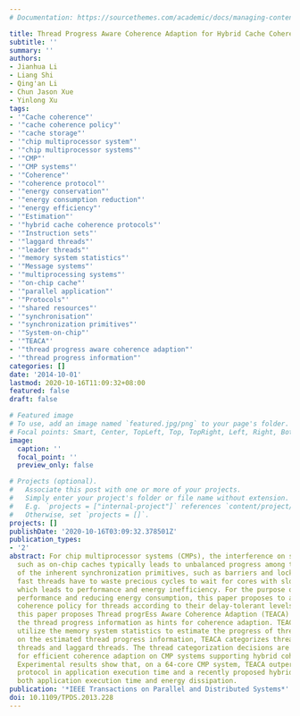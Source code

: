 ```yaml
---
# Documentation: https://sourcethemes.com/academic/docs/managing-content/

title: Thread Progress Aware Coherence Adaption for Hybrid Cache Coherence Protocols
subtitle: ''
summary: ''
authors:
- Jianhua Li
- Liang Shi
- Qing'an Li
- Chun Jason Xue
- Yinlong Xu
tags:
- '"Cache coherence"'
- '"cache coherence policy"'
- '"cache storage"'
- '"chip multiprocessor system"'
- '"chip multiprocessor systems"'
- '"CMP"'
- '"CMP systems"'
- '"Coherence"'
- '"coherence protocol"'
- '"energy conservation"'
- '"energy consumption reduction"'
- '"energy efficiency"'
- '"Estimation"'
- '"hybrid cache coherence protocols"'
- '"Instruction sets"'
- '"laggard threads"'
- '"leader threads"'
- '"memory system statistics"'
- '"Message systems"'
- '"multiprocessing systems"'
- '"on-chip cache"'
- '"parallel application"'
- '"Protocols"'
- '"shared resources"'
- '"synchronisation"'
- '"synchronization primitives"'
- '"System-on-chip"'
- '"TEACA"'
- '"thread progress aware coherence adaption"'
- '"thread progress information"'
categories: []
date: '2014-10-01'
lastmod: 2020-10-16T11:09:32+08:00
featured: false
draft: false

# Featured image
# To use, add an image named `featured.jpg/png` to your page's folder.
# Focal points: Smart, Center, TopLeft, Top, TopRight, Left, Right, BottomLeft, Bottom, BottomRight.
image:
  caption: ''
  focal_point: ''
  preview_only: false

# Projects (optional).
#   Associate this post with one or more of your projects.
#   Simply enter your project's folder or file name without extension.
#   E.g. `projects = ["internal-project"]` references `content/project/deep-learning/index.md`.
#   Otherwise, set `projects = []`.
projects: []
publishDate: '2020-10-16T03:09:32.378501Z'
publication_types:
- '2'
abstract: For chip multiprocessor systems (CMPs), the interference on shared resources
  such as on-chip caches typically leads to unbalanced progress among threads. Because
  of the inherent synchronization primitives, such as barriers and locks, cores running
  fast threads have to waste precious cycles to wait for cores with slow progress,
  which leads to performance and energy inefficiency. For the purpose of improving
  performance and reducing energy consumption, this paper proposes to adapt the cache
  coherence policy for threads according to their delay-tolerant levels. Specifically,
  this paper proposes Thread progrEss Aware Coherence Adaption (TEACA) which utilizes
  the thread progress information as hints for coherence adaption. TEACA dynamically
  utilize the memory system statistics to estimate the progress of threads. Based
  on the estimated thread progress information, TEACA categorizes threads into leader
  threads and laggard threads. The thread categorization decisions are then leveraged
  for efficient coherence adaption on CMP systems supporting hybrid coherence protocols.
  Experimental results show that, on a 64-core CMP system, TEACA outperforms directory
  protocol in application execution time and a recently proposed hybrid protocol in
  both application execution time and energy dissipation.
publication: '*IEEE Transactions on Parallel and Distributed Systems*'
doi: 10.1109/TPDS.2013.228
---
```

